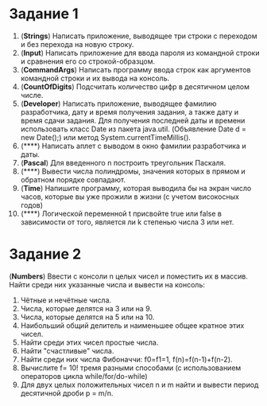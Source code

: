 # Задание 1
1. (**Strings**) Написать приложение, выводящее три строки с переходом и без перехода на новую строку.
2. (**Input**) Написать приложение для ввода пароля из командной строки и сравнения его со строкой-образцом.
3. (**CommandArgs**) Написать программу ввода строк как аргументов командной строки и их вывода на консоль.
4. (**CountOfDigits**) Подсчитать количество цифр в десятичном целом числе.
5. (**Developer**) Написать приложение, выводящее фамилию разработчика, дату и время получения задания, а также дату и время сдачи задания. Для получения последней даты и времени использовать класс Date из пакета java.util.  (Объявление Date  d = new Date();) или  метод  System.currentTimeMillis().
6. (****) Написать аплет с выводом в окно фамилии разработчика и даты.
7. (**Pascal**) Для введенного n построить треугольник Паскаля.
8. (****) Вывести числа полиндромы, значения которых в прямом и обратном порядке совпадают.
9. (**Time**) Напишите программу, которая выводила бы на экран число часов, которые вы уже прожили в жизни (с учетом високосных годов) 
10. (****) Логической переменной t присвойте true или false в зависимости от того, является ли k степенью числа 3 или нет. 

# Задание 2
(**Numbers**) Ввести с консоли n целых чисел и поместить их в массив. Найти среди них указанные числа и вывести на консоль: 
1. Чётные и нечётные числа.
2. Числа, которые делятся на 3 или на 9.
3. Числа, которые делятся на 5 или на 10.
4. Наибольший общий делитель и наименьшее общее кратное этих чисел.
5. Найти среди этих чисел простые числа.
6. Найти "счастливые" числа.
7. Найти среди них числа Фибоначчи: f0=f1=1, f(n)=f(n-1)+f(n-2).
8. Вычислите f= 10! тремя разными способами (с использованием операторов цикла while/for/do-while)
9. Для двух целых положительных чисел n и m найти и вывести период десятичной дроби p = m/n.